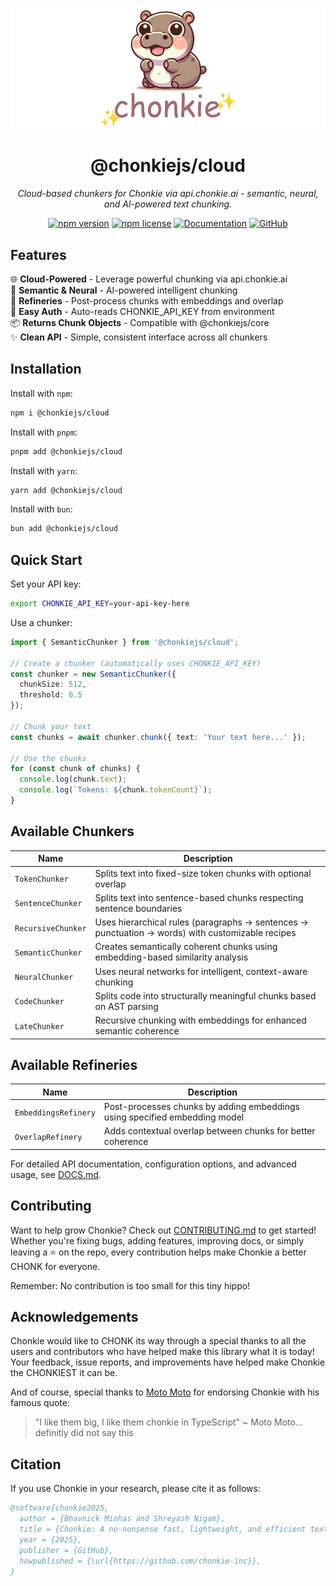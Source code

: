<div align="center">

![Chonkie Logo](../../assets/chonkie_logo_br_transparent_bg.png)

# @chonkiejs/cloud

_Cloud-based chunkers for Chonkie via api.chonkie.ai - semantic, neural, and AI-powered text chunking._

[![npm version](https://img.shields.io/npm/v/@chonkiejs/cloud)](https://www.npmjs.com/package/@chonkiejs/cloud)
[![npm license](https://img.shields.io/npm/l/@chonkiejs/cloud)](https://www.npmjs.com/package/@chonkiejs/cloud)
[![Documentation](https://img.shields.io/badge/docs-DOCS.md-blue.svg)](./DOCS.md)
[![GitHub](https://img.shields.io/badge/github-chonkie--ts-black.svg?logo=github)](https://github.com/chonkie-inc/chonkie-ts)

</div>

## Features
🌐 **Cloud-Powered** - Leverage powerful chunking via api.chonkie.ai</br>
🧠 **Semantic & Neural** - AI-powered intelligent chunking</br>
🔧 **Refineries** - Post-process chunks with embeddings and overlap</br>
🔑 **Easy Auth** - Auto-reads CHONKIE_API_KEY from environment</br>
📦 **Returns Chunk Objects** - Compatible with @chonkiejs/core</br>
✨ **Clean API** - Simple, consistent interface across all chunkers</br>

## Installation

Install with `npm`:
```bash
npm i @chonkiejs/cloud
```

Install with `pnpm`:
```bash
pnpm add @chonkiejs/cloud
```

Install with `yarn`:
```bash
yarn add @chonkiejs/cloud
```

Install with `bun`:
```bash
bun add @chonkiejs/cloud
```

## Quick Start

Set your API key:
```bash
export CHONKIE_API_KEY=your-api-key-here
```

Use a chunker:
```typescript
import { SemanticChunker } from '@chonkiejs/cloud';

// Create a chunker (automatically uses CHONKIE_API_KEY)
const chunker = new SemanticChunker({
  chunkSize: 512,
  threshold: 0.5
});

// Chunk your text
const chunks = await chunker.chunk({ text: 'Your text here...' });

// Use the chunks
for (const chunk of chunks) {
  console.log(chunk.text);
  console.log(`Tokens: ${chunk.tokenCount}`);
}
```

## Available Chunkers

| Name | Description |
|------|-------------|
| `TokenChunker` | Splits text into fixed-size token chunks with optional overlap |
| `SentenceChunker` | Splits text into sentence-based chunks respecting sentence boundaries |
| `RecursiveChunker` | Uses hierarchical rules (paragraphs → sentences → punctuation → words) with customizable recipes |
| `SemanticChunker` | Creates semantically coherent chunks using embedding-based similarity analysis |
| `NeuralChunker` | Uses neural networks for intelligent, context-aware chunking |
| `CodeChunker` | Splits code into structurally meaningful chunks based on AST parsing |
| `LateChunker` | Recursive chunking with embeddings for enhanced semantic coherence |

## Available Refineries

| Name | Description |
|------|-------------|
| `EmbeddingsRefinery` | Post-processes chunks by adding embeddings using specified embedding model |
| `OverlapRefinery` | Adds contextual overlap between chunks for better coherence |

For detailed API documentation, configuration options, and advanced usage, see [DOCS.md](./DOCS.md).

## Contributing

Want to help grow Chonkie? Check out [CONTRIBUTING.md](../../CONTRIBUTING.md) to get started! Whether you're fixing bugs, adding features, improving docs, or simply leaving a ⭐️ on the repo, every contribution helps make Chonkie a better CHONK for everyone.

Remember: No contribution is too small for this tiny hippo!

## Acknowledgements

Chonkie would like to CHONK its way through a special thanks to all the users and contributors who have helped make this library what it is today! Your feedback, issue reports, and improvements have helped make Chonkie the CHONKIEST it can be.

And of course, special thanks to [Moto Moto](https://www.youtube.com/watch?v=I0zZC4wtqDQ&t=5s) for endorsing Chonkie with his famous quote:
> "I like them big, I like them chonkie in TypeScript" ~ Moto Moto... definitly did not say this

## Citation

If you use Chonkie in your research, please cite it as follows:

```bibtex
@software{chonkie2025,
  author = {Bhavnick Minhas and Shreyash Nigam},
  title = {Chonkie: A no-nonsense fast, lightweight, and efficient text chunking library},
  year = {2025},
  publisher = {GitHub},
  howpublished = {\url{https://github.com/chonkie-inc}},
}
```
